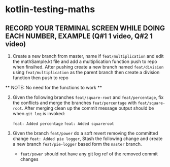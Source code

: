 # kotlin-testing-maths

## RECORD YOUR TERMINAL SCREEN WHILE DOING EACH NUMBER, EXAMPLE (Q#1 1 video, Q#2 1 video)


1. Create a new branch from master, name if `feat/multiplication` and edit the mathSample.kt file and add a multiplication function push to repo when finsihed. After pushing create a new branch named  `feat/division` using `feat/multiplication` as the parent branch then create a division function then push to repo

** NOTE: No need for the functions to work **

2. Given the following branches `feat/square-root` and `feat/percentage`, fix the conflicts and merge the branches `feat/percentage` with `feat/square-root`. After merging clean up the commit message output should be when `git log` is invoked:

    `feat: Added percentage`
    `feat: Added squareroot`

3. Given the branch `feat/power` do a soft revert removing the committed change `feat: Added pie logger`, Stash the following change and create a new branch `feat/pie-logger` based form the `master` branch.

	- `feat/power` should not have any git log ref of the removed commit changes
